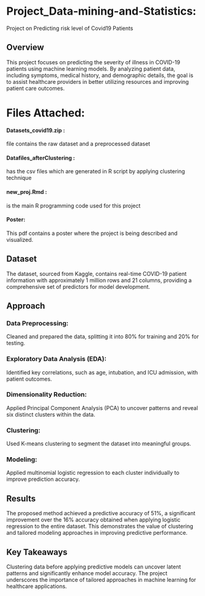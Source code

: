 
# Project_Data-mining-and-Statistics:
Project on Predicting risk level of Covid19 Patients

## Overview
This project focuses on predicting the severity of illness in COVID-19 patients using machine learning models. By analyzing patient data, including symptoms, medical history, and demographic details, the goal is to assist healthcare providers in better utilizing resources and improving patient care outcomes.

# Files Attached:
#### Datasets_covid19.zip : 
file contains the raw dataset and a preprocessed dataset
#### Datafiles_afterClustering :
has the csv files which are generated in R script by applying clustering technique
#### new_proj.Rmd :
is the main R programming code used for this project
#### Poster:
This pdf contains a poster where the project is being described and visualized.

## Dataset
The dataset, sourced from Kaggle, contains real-time COVID-19 patient information with approximately 1 million rows and 21 columns, providing a comprehensive set of predictors for model development.

## Approach
### Data Preprocessing: 
Cleaned and prepared the data, splitting it into 80% for training and 20% for testing.
### Exploratory Data Analysis (EDA): 
Identified key correlations, such as age, intubation, and ICU admission, with patient outcomes.
### Dimensionality Reduction: 
Applied Principal Component Analysis (PCA) to uncover patterns and reveal six distinct clusters within the data.
### Clustering: 
Used K-means clustering to segment the dataset into meaningful groups.
### Modeling: 
Applied multinomial logistic regression to each cluster individually to improve prediction accuracy.

## Results
The proposed method achieved a predictive accuracy of 51%, a significant improvement over the 16% accuracy obtained when applying logistic regression to the entire dataset. This demonstrates the value of clustering and tailored modeling approaches in improving predictive performance.

## Key Takeaways
Clustering data before applying predictive models can uncover latent patterns and significantly enhance model accuracy.
The project underscores the importance of tailored approaches in machine learning for healthcare applications.

